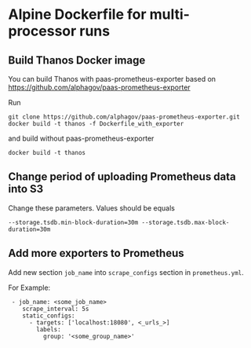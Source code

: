 # Alpine Dockerfile for multi-processor runs
## Build Thanos Docker image
You can build Thanos with paas-prometheus-exporter based on https://github.com/alphagov/paas-prometheus-exporter

Run 

```
git clone https://github.com/alphagov/paas-prometheus-exporter.git
docker build -t thanos -f Dockerfile_with_exporter
```

and build without paas-prometheus-exporter
```
docker build -t thanos
```

## Change period of uploading Prometheus data into S3
Change these parameters. Values should be equals
```
--storage.tsdb.min-block-duration=30m --storage.tsdb.max-block-duration=30m
```


## Add more exporters to Prometheus

Add new section `job_name` into `scrape_configs` section in `prometheus.yml`.

For Example:
```  
 - job_name: <some_job_name>
    scrape_interval: 5s
    static_configs:
      - targets: ['localhost:18080', <_urls_>]
        labels:
          group: '<some_group_name>'
```